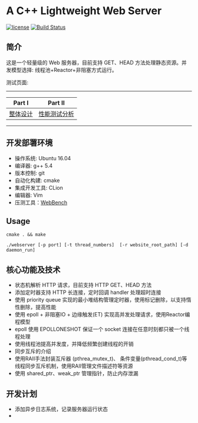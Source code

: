 # A C++ Lightweight Web Server

[![license](https://camo.githubusercontent.com/b0224997019dec4e51d692c722ea9bee2818c837/68747470733a2f2f696d672e736869656c64732e696f2f6769746875622f6c6963656e73652f6d6173686170652f6170697374617475732e737667)](https://opensource.org/licenses/MIT) [![Build Status](https://camo.githubusercontent.com/8c124d402beec8fe8fa404add68e7d8028ab6719/68747470733a2f2f7472617669732d63692e6f72672f4d617276696e4c652f5765625365727665722e7376673f6272616e63683d6d6173746572)](https://travis-ci.org/MarvinLe/WebServer)

## 简介

这是一个轻量级的 Web 服务器，目前支持 GET、HEAD 方法处理静态资源。并发模型选择: 线程池+Reactor+非阻塞方式运行。

测试页面: <demo>

------

| Part Ⅰ       | Part Ⅱ           |
| ------------ | ---------------- |
| [整体设计](https://github.com/rongweihe/WebServer/blob/master/%E6%95%B4%E4%BD%93%E8%AE%BE%E8%AE%A1.md) | [性能测试分析](https://github.com/rongweihe/WebServer/blob/master/%E6%B5%8B%E8%AF%95.md) |

------

## 开发部署环境

- 操作系统: Ubuntu 16.04
- 编译器: g++ 5.4
- 版本控制: git
- 自动化构建: cmake
- 集成开发工具: CLion
- 编辑器: Vim
- 压测工具：[WebBench](https://github.com/EZLippi/WebBench)

## Usage

```
cmake . && make 

./webserver [-p port] [-t thread_numbers]  [-r website_root_path] [-d daemon_run]
```

## 核心功能及技术

- 状态机解析 HTTP 请求，目前支持 HTTP GET、HEAD 方法
- 添加定时器支持 HTTP 长连接，定时回调 handler 处理超时连接
- 使用 priority queue 实现的最小堆结构管理定时器，使用标记删除，以支持惰性删除，提高性能
- 使用 epoll + 非阻塞IO + 边缘触发(ET) 实现高并发处理请求，使用Reactor编程模型
- epoll 使用 EPOLLONESHOT 保证一个 socket 连接在任意时刻都只被一个线程处理
- 使用线程池提高并发度，并降低频繁创建线程的开销
- 同步互斥的介绍
- 使用RAII手法封装互斥器 (pthrea_mutex_t)、 条件变量(pthread_cond_t)等线程同步互斥机制，使用RAII管理文件描述符等资源
- 使用 shared_ptr、weak_ptr 管理指针，防止内存泄漏

## 开发计划

- 添加异步日志系统，记录服务器运行状态
-
